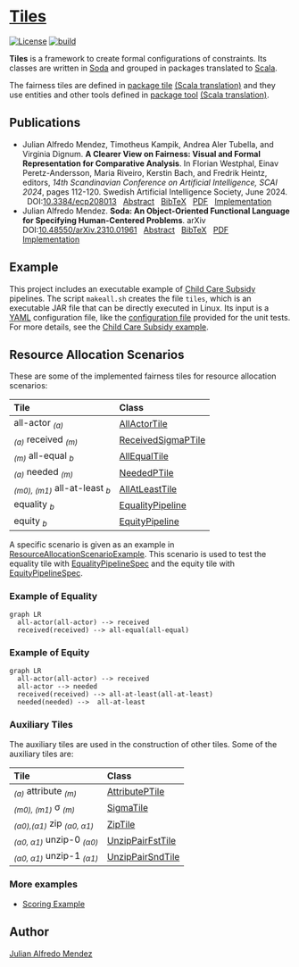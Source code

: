 <head>
  <script src="https://cdnjs.cloudflare.com/ajax/libs/mermaid/9.4.3/mermaid.min.js"> </script>
</head>


# [Tiles](https://julianmendez.github.io/tiles/)

[![License](https://img.shields.io/badge/License-Apache%202.0-blue.svg)][license]
[![build](https://github.com/julianmendez/tiles/workflows/Scala%20CI/badge.svg)][build-status]

**Tiles** is a framework to create formal configurations of constraints. Its classes are
written in [Soda][soda] and grouped in packages translated to
[Scala][scala].

The fairness tiles are defined in [package tile][package-tile]
[(Scala translation)][package-tile-scala] and they use entities and other tools defined in
[package tool][package-tool] [(Scala translation)][package-tool-scala].


## Publications

* <a id="MeKaAlDi2024"></a>
  Julian Alfredo Mendez, Timotheus Kampik, Andrea Aler Tubella, and Virginia Dignum. **A Clearer View on Fairness:
  Visual and Formal Representation for Comparative Analysis**. In Florian Westphal, Einav Peretz-Andersson, Maria
  Riveiro, Kerstin Bach, and Fredrik Heintz, editors, *14th Scandinavian Conference on Artificial Intelligence, SCAI
  2024*, pages 112-120. Swedish Artificial Intelligence Society, June 2024.
  &nbsp; DOI:[10.3384/ecp208013][tiles-doi]
  &nbsp; [Abstract][tiles-abstract]
  &nbsp; [BibTeX][tiles-bibtex]
  &nbsp; [PDF][tiles-pdf]
  &nbsp; [Implementation][tiles-impl]
* <a id="Me2023"></a>
  Julian Alfredo Mendez.
  **Soda: An Object-Oriented Functional Language for Specifying Human-Centered Problems**.
  arXiv
  &nbsp; DOI:[10.48550/arXiv.2310.01961][soda-doi]
  &nbsp; [Abstract][soda-abstract]
  &nbsp; [BibTeX][soda-bibtex]
  &nbsp; [PDF][soda-pdf]
  &nbsp; [Implementation][soda-impl]


## Example

This project includes an executable example of [Child Care Subsidy][ccs-example] pipelines.
The script `makeall.sh` creates the file `tiles`, which is an executable JAR file that can be
directly executed in Linux. Its input is a [YAML][yaml] configuration file, like the
[configuration file][test-yaml-conf] provided for the unit tests. For more details, see the
[Child Care Subsidy example][ccs-example].


## Resource Allocation Scenarios

These are some of the implemented fairness tiles for resource allocation scenarios:

| Tile                                                | Class                                    |
|:----------------------------------------------------|:-----------------------------------------|
| all-actor <sub>*(a)*</sub>                          | [AllActorTile][AllActorTile]             |
| <sub>*(a)*</sub> received <sub>*(m)*</sub>          | [ReceivedSigmaPTile][ReceivedSigmaPTile] |
| <sub>*(m)*</sub> all-equal <sub>*b*</sub>           | [AllEqualTile][AllEqualTile]             |
| <sub>*(a)*</sub> needed <sub>*(m)*</sub>            | [NeededPTile][NeededPTile]               |
| <sub>*(m0), (m1)*</sub> all-at-least <sub>*b*</sub> | [AllAtLeastTile][AllAtLeastTile]         |
| equality <sub>*b*</sub>                             | [EqualityPipeline][EqualityPipeline]     |
| equity <sub>*b*</sub>                               | [EquityPipeline][EquityPipeline]         |

A specific scenario is given as an example
in [ResourceAllocationScenarioExample][ResourceAllocationScenarioExample].
This scenario is used to test the equality tile
with [EqualityPipelineSpec][EqualityPipelineSpec]
and the equity tile
with [EquityPipelineSpec][EquityPipelineSpec].


### Example of Equality

```mermaid
graph LR
  all-actor(all-actor) --> received
  received(received) --> all-equal(all-equal)
```


### Example of Equity

```mermaid
graph LR
  all-actor(all-actor) --> received
  all-actor --> needed
  received(received) --> all-at-least(all-at-least)
  needed(needed) -->  all-at-least
```


### Auxiliary Tiles

The auxiliary tiles are used in the construction of other tiles. Some of the auxiliary tiles
are:

| Tile                                                                     | Class                                |
|:-------------------------------------------------------------------------|:-------------------------------------|
| <sub>*(a)*</sub> attribute <sub>*(m)*</sub>                              | [AttributePTile][AttributePTile]     |
| <sub>*(m0), (m1)*</sub> &sigma; <sub>*(m)*</sub>                         | [SigmaTile][SigmaTile]               |
| <sub>*(&alpha;0),(&alpha;1)*</sub> zip <sub>*(&alpha;0, &alpha;1)*</sub> | [ZipTile][ZipTile]                   |
| <sub>*(&alpha;0, &alpha;1)*</sub> unzip-0 <sub>*(&alpha;0)*</sub>        | [UnzipPairFstTile][UnzipPairFstTile] |
| <sub>*(&alpha;0, &alpha;1)*</sub> unzip-1 <sub>*(&alpha;1)*</sub>        | [UnzipPairSndTile][UnzipPairSndTile] |


### More examples

* [Scoring Example][scoring-example]


## Author

[Julian Alfredo Mendez][author]

[tiles-doi]: https://doi.org/10.3384/ecp208013

[tiles-abstract]: https://ecp.ep.liu.se/index.php/sais/article/view/1005

[tiles-bibtex]: https://julianmendez.github.io/tiles/bibtex-2024.html

[tiles-pdf]: https://ecp.ep.liu.se/index.php/sais/article/view/1005/913

[tiles-impl]: https://github.com/julianmendez/tiles

[soda-doi]: https://doi.org/10.48550/arXiv.2310.01961

[soda-abstract]: https://arxiv.org/abs/2310.01961

[soda-bibtex]: https://julianmendez.github.io/soda/bibtex-2023.html

[soda-pdf]: https://arxiv.org/pdf/2310.01961

[soda-impl]: https://github.com/julianmendez/soda

[author]: https://julianmendez.github.io

[license]: https://www.apache.org/licenses/LICENSE-2.0.txt

[build-status]: https://github.com/julianmendez/tiles/actions

[release-notes]: https://julianmendez.github.io/tiles/RELEASE-NOTES.html

[soda]: https://github.com/julianmendez/soda

[scala]: https://scala-lang.org

[yaml]: https://yaml.org

[package-tile]: https://github.com/julianmendez/tiles/tree/master/core/src/main/scala/soda/tiles/fairness/tile

[package-tile-scala]: https://github.com/julianmendez/tiles/blob/master/core/src/main/scala/soda/tiles/fairness/tile/Package.scala

[package-tool]: https://github.com/julianmendez/tiles/tree/master/core/src/main/scala/soda/tiles/fairness/tool

[package-tool-scala]: https://github.com/julianmendez/tiles/blob/master/core/src/main/scala/soda/tiles/fairness/tool/Package.scala

[AllActorTile]: https://github.com/julianmendez/tiles/blob/master/core/src/main/scala/soda/tiles/fairness/tile/AllActorTile.soda

[ReceivedSigmaPTile]: https://github.com/julianmendez/tiles/blob/master/core/src/main/scala/soda/tiles/fairness/tile/ReceivedSigmaPTile.soda

[AllEqualTile]: https://github.com/julianmendez/tiles/blob/master/core/src/main/scala/soda/tiles/fairness/tile/AllEqualTile.soda

[NeededPTile]: https://github.com/julianmendez/tiles/blob/master/core/src/main/scala/soda/tiles/fairness/tile/NeededPTile.soda

[AllAtLeastTile]: https://github.com/julianmendez/tiles/blob/master/core/src/main/scala/soda/tiles/fairness/tile/AllAtLeastTile.soda

[EqualityPipeline]: https://github.com/julianmendez/tiles/blob/master/core/src/main/scala/soda/tiles/fairness/pipeline/EqualityPipeline.soda

[EquityPipeline]: https://github.com/julianmendez/tiles/blob/master/core/src/main/scala/soda/tiles/fairness/pipeline/EquityPipeline.soda

[AttributePTile]: https://github.com/julianmendez/tiles/blob/master/core/src/main/scala/soda/tiles/fairness/tile/AttributePTile.soda

[SigmaTile]: https://github.com/julianmendez/tiles/blob/master/core/src/main/scala/soda/tiles/fairness/tile/SigmaTile.soda

[ZipTile]: https://github.com/julianmendez/tiles/blob/master/core/src/main/scala/soda/tiles/fairness/tile/ZipTile.soda

[UnzipPairFstTile]: https://github.com/julianmendez/tiles/blob/master/core/src/main/scala/soda/tiles/fairness/tile/UnzipPairFstTile.soda

[UnzipPairSndTile]: https://github.com/julianmendez/tiles/blob/master/core/src/main/scala/soda/tiles/fairness/tile/UnzipPairSndTile.soda

[ResourceAllocationScenarioExample]: https://github.com/julianmendez/tiles/blob/master/core/src/test/scala/soda/tiles/fairness/pipeline/ResourceAllocationScenarioExample.soda

[EqualityPipelineSpec]: https://github.com/julianmendez/tiles/blob/master/core/src/test/scala/soda/tiles/fairness/pipeline/EqualityPipelineSpec.soda

[EquityPipelineSpec]: https://github.com/julianmendez/tiles/blob/master/core/src/test/scala/soda/tiles/fairness/pipeline/EquityPipelineSpec.soda

[ccs-example]: https://julianmendez.github.io/tiles/ccs_example.html

[test-yaml-conf]: https://github.com/julianmendez/tiles/blob/master/examples/src/test/resources/example/example0.yaml

[scoring-example]: https://julianmendez.github.io/tiles/scoring_example.html

<script>
  window.mermaid.init(undefined, document.querySelectorAll('.language-mermaid'));
</script>


